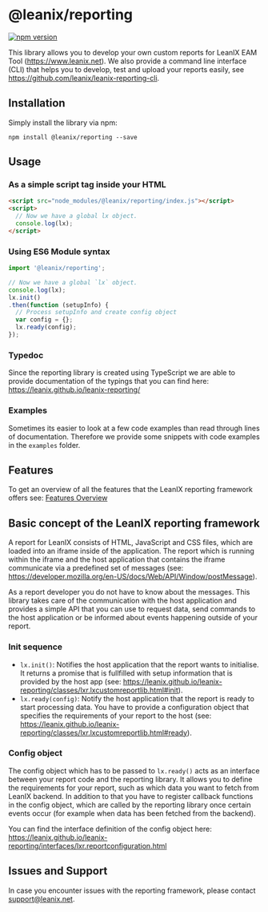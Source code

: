 # @leanix/reporting
[![npm version](https://badge.fury.io/js/%40leanix%2Freporting.svg)](https://badge.fury.io/js/%40leanix%2Freporting)

This library allows you to develop your own custom reports for LeanIX EAM Tool (https://www.leanix.net).
We also provide a command line interface (CLI) that helps you to develop, test and upload your reports easily, see https://github.com/leanix/leanix-reporting-cli.

## Installation
Simply install the library via npm:
```
npm install @leanix/reporting --save
```

## Usage

### As a simple script tag inside your HTML
```html
<script src="node_modules/@leanix/reporting/index.js"></script>
<script>
  // Now we have a global lx object.
  console.log(lx);
</script>
```

### Using ES6 Module syntax
```js
import '@leanix/reporting';

// Now we have a global `lx` object.
console.log(lx);
lx.init()
.then(function (setupInfo) {
  // Process setupInfo and create config object
  var config = {};
  lx.ready(config);
});
```

### Typedoc
Since the reporting library is created using TypeScript we are able to provide documentation of the typings that you can find here:
https://leanix.github.io/leanix-reporting/

### Examples
Sometimes its easier to look at a few code examples than read through lines of documentation. Therefore we provide some snippets with code examples in the `examples` folder.

## Features
To get an overview of all the features that the LeanIX reporting framework offers see: [Features Overview](features.md)

## Basic concept of the LeanIX reporting framework
A report for LeanIX consists of HTML, JavaScript and CSS files, which are loaded into an iframe inside of the application. The report which is running within the iframe and the host application that contains the iframe communicate via a predefined set of messages (see: https://developer.mozilla.org/en-US/docs/Web/API/Window/postMessage).

As a report developer you do not have to know about the messages. This library takes care of the communication with the host application and provides a simple API that you can use to request data, send commands to the host application or be informed about events happening outside of your report.

### Init sequence
* `lx.init()`: Notifies the host application that the report wants to initialise. It returns a promise that is fullfilled with setup information that is provided by the host app (see: https://leanix.github.io/leanix-reporting/classes/lxr.lxcustomreportlib.html#init).
* `lx.ready(config)`: Notify the host application that the report is ready to start processing data. You have to provide a configuration object that specifies the requirements of your report to the host (see: https://leanix.github.io/leanix-reporting/classes/lxr.lxcustomreportlib.html#ready).

### Config object
The config object which has to be passed to `lx.ready()` acts as an interface between your report code and the reporting library. It allows you to define the requirements for your report, such as which data you want to fetch from LeanIX backend. In addition to that you have to register callback functions in the config object, which are called by the reporting library once certain events occur (for example when data has been fetched from the backend).

You can find the interface definition of the config object here: https://leanix.github.io/leanix-reporting/interfaces/lxr.reportconfiguration.html

## Issues and Support

In case you encounter issues with the reporting framework, please contact support@leanix.net.
